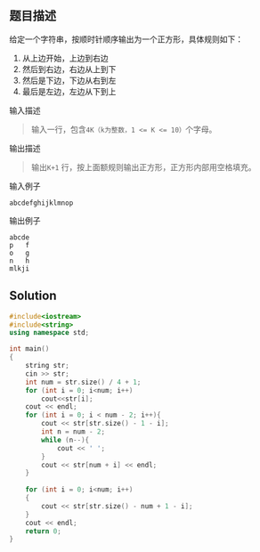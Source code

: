 ## 题目描述
给定一个字符串，按顺时针顺序输出为一个正方形，具体规则如下：
1. 从上边开始，上边到右边
2. 然后到右边，右边从上到下
3. 然后是下边，下边从右到左
4. 最后是左边，左边从下到上

输入描述
> 输入一行，包含`4K（k为整数，1 <= K <= 10）`个字母。

输出描述
> 输出`K+1` 行，按上面额规则输出正方形，正方形内部用空格填充。

输入例子
```
abcdefghijklmnop
```

输出例子
```
abcde
p   f
o   g
n   h
mlkji
```

## Solution
```c++
#include<iostream>
#include<string>
using namespace std;

int main()
{
	string str;
	cin >> str;
	int num = str.size() / 4 + 1;
	for (int i = 0; i<num; i++)
		cout<<str[i];
	cout << endl;
	for (int i = 0; i < num - 2; i++){
		cout << str[str.size() - 1 - i];
		int n = num - 2;
		while (n--){
			cout << ' ';
		}
		cout << str[num + i] << endl;
	}
		
	for (int i = 0; i<num; i++)
	{
		cout << str[str.size() - num + 1 - i];
	}
	cout << endl;
	return 0;
}
```